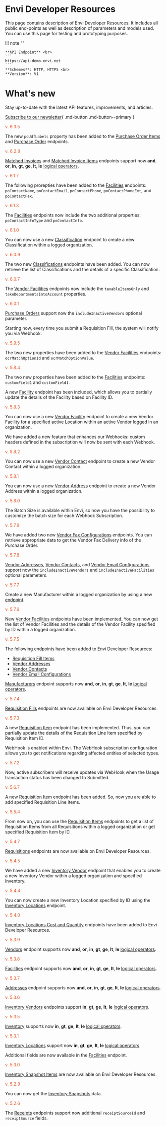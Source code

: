 # Envi Developer Resources
This page contains description of Envi Developer Resources. It includes all public end-points as well as description of parameters and models used. You can use this page for testing and prototyping purposes.


!!! note ""

    **API Endpoint** <br>
    ``` 
    https://api-demo.envi.net 
    ``` 
    **Schemes**: HTTP, HTTPS <br>
    **Version**: V1


# What's new
Stay up-to-date with the latest API features, improvements, and articles.

[Subscribe to our newsletter](https://news.envi.net/Signup/dev-news){ .md-button .md-button--primary }

<span style="color: #E0592A">v. 6.3.5</span>

The new ```poUdfLabels``` property has been added to the [Purchase Order Items](PurchaseOrderItems.md) and [Purchase Order](PurchaseOrders.md#get-the-list-of-purchase-order-items-for-the-specified-purchase-order) endpoints. 


<span style="color: #E0592A">v. 6.2.8</span>

[Matched Invoices](MatchedInvoices.md) and [Matched Invoice Items](MatchedInvoiceItems.md) endpoints support now **and**, **or**, **in**, **gt**, **ge**, **lt**, **le** [logical operators](Options_and_Limitations.md#logical-operators).

<span style="color: #E0592A">v. 6.1.7</span>

The following prorepties have been added to the [Facilities](Facilities.md) endpoints: ```poContactName```, ```poContactEmail```, ```poContactPhone```, ```poContactPhoneExt```, and ```poContactFax```.

<span style="color: #E0592A">v. 6.1.3</span>

The [Facilities](Facilities.md) endpoints now include the two additional properties: ```poContactInfoType``` and ```poContactInfo```.

<span style="color: #E0592A">v. 6.1.0</span>

You can now use a new [Classification](Classifications.md#create-a-new-classification) endpoint to create a new Classification within a logged organization.

<span style="color: #E0592A">v. 6.0.9</span>

The two new [Classifications](Classifications.md) endpoints have been added. You can now retrieve the list of Classifications and the details of a specific Classification.

<span style="color: #E0592A">v. 6.0.7</span>

The [Vendor Facilities](VendorFacilities.md) endpoints now include the ```taxableItemsOnly``` and ```takeDepartmentsIntoAccount``` properties.

<span style="color: #E0592A">v. 6.0.1</span>

[Purchase Orders](PurchaseOrders.md) support now the ```includeInactiveVendors``` optional parameter.

Starting now, every time you submit a Requisition Fill, the system will notify you via Webhook.

<span style="color: #E0592A">v. 5.9.5</span>

The two new properties have been added to the [Vendor Facilities](VendorFacilities.md) endpoints: ```ocrMatchOptionId``` and ```ocrMatchOptionValue```.

<span style="color: #E0592A">v. 5.8.4</span>

The two new properties have been added to the [Facilities](Facilities.md) endpoints: ```customField1``` and ```customField1```.

A new  [Facility](Facilities.md#partially-update-the-specified-facility) endpoint has been included, which allows you to partially update the details of the Facility based on Facility ID.

<span style="color: #E0592A">v. 5.8.3</span>

You can now use a new [Vendor Facility](VendorFacilities.md#create-a-new-vendor-facility) endpoint to create a new Vendor Facility for a specified active Location within an active Vendor logged in an organization.

We have added a new feature that enhances our Webhooks: custom headers defined in the subscription will now be sent with each Webhook.

<span style="color: #E0592A">v. 5.8.2</span>

You can now use a new [Vendor Contact](VendorContacts.md#create-a-new-vendor-contact) endpoint to create a new Vendor Contact within a logged organization.

<span style="color: #E0592A">v. 5.8.1</span>

You can now use a new [Vendor Address](VendorAddresses.md#create-a-new-vendor-address) endpoint to create a new Vendor Address within a logged organization.

<span style="color: #E0592A">v. 5.8.0</span>

The Batch Size is available within Envi, so now you have the possibility to customize the batch size for each Webhook Subscription.

<span style="color: #E0592A">v. 5.7.9</span>

We have added two new [Vendor Fax Configurations](VendorFaxConfigurations.md#get-the-list-of-vendor-fax-configurations) endpoints. You can retrieve appropriate data to get the Vendor Fax Delivery info of the Purchase Order.

<span style="color: #E0592A">v. 5.7.8</span>

[Vendor Addresses](VendorAddresses.md), [Vendor Contacts](VendorContacts.md), and [Vendor Email Configurations](VendorEmailConfigurations.md) support now the ```includeInactiveVendors``` and ```includeInactiveFacilities``` optional parameters.

<span style="color: #E0592A">v. 5.7.7</span>

Create a new Manufacturer within a logged organization by using a new [endpoint](Manufacturers.md#create-a-new-manufacturer).

<span style="color: #E0592A">v. 5.7.6</span>

New [Vendor Facilities](VendorFacilities.md) endpoints have been implemented. You can now get the list of Vendor Facilities and the details of the Vendor Facility specified by ID within a logged organization.

<span style="color: #E0592A">v. 5.7.5 </span>

The following endpoints have been added to Envi Developer Resources:

 - [Requisition Fill Items](RequisitionFillItems.md)
 - [Vendor Addresses](VendorAddresses.md)
 - [Vendor Contacts](VendorContacts.md)
 - [Vendor Email Configurations](VendorEmailConfigurations.md)
 
[Manufacturers](Manufacturers.md#get-the-list-of-manufacturers) endpoint supports now **and**, **or**, **in**, **gt**, **ge**, **lt**, **le** [logical operators](Options_and_Limitations.md#logical-operators).

<span style="color: #E0592A">v. 5.7.4</span>

[Requisition Fills](RequisitionFills.md#get-the-list-of-requisition-fills) endpoints are now available on Envi Developer Resources.

<span style="color: #E0592A">v. 5.7.3</span>

A new [Requisition Item](RequisitionItems.md#partially-update-the-specified-requisition-item) endpoint has been implemented. Thus, you can partially update the details of the Requisition Line Item specified by Requisition Item ID.

WebHook is enabled within Envi. The WebHook subscription configuration allows you to get notifications regarding affected entities of selected types.

<span style="color: #E0592A">v. 5.7.2</span>

Now, active subscribers will receive updates via WebHook when the Usage transaction status has been changed to Submitted.

<span style="color: #E0592A">v. 5.6.7</span>

A new [Requisition Item](RequisitionItems.md#add-the-specified-requisition-line-item) endpoint has been added. So, now you are able to add specified Requisition Line Items.

<span style="color: #E0592A">v. 5.5.4</span>

From now on, you can use the [Requisition Items](RequisitionItems.md#) endpoints to get a list of Requisition Items from all Requisitions within a logged organization or get specified Requisition Item by ID.

<span style="color: #E0592A">v. 5.4.7</span>

[Requisitions](Requisitions.md) endpoints are now available on Envi Developer Resources.

<span style="color: #E0592A">v. 5.4.5</span>

We have added a new [Inventory Vendor](Inventory.md#save-the-specified-inventory-vendor) endpoint that enables you to create a new Inventory Vendor within a logged organization and specified Inventory.

<span style="color: #E0592A">v. 5.4.4</span>

You can now create a new Inventory Location specified by ID using the [Inventory Locations](Inventory.md#save-the-specified-inventory-location) endpoint.

<span style="color: #E0592A">v. 5.4.0</span>

[Inventory Locations Cost and Quantity](InventoryLocationsCostAndQuantity.md) endpoints have been added to Envi Developer Resources.

<span style="color: #E0592A">v. 5.3.9</span>

[Vendors](Vendors.md#get-the-list-of-vendors) endpoint supports now **and**, **or**, **in**, **gt**, **ge**, **lt**, **le** [logical operators](Options_and_Limitations.md#logical-operators).

<span style="color: #E0592A">v. 5.3.8</span>

[Facilities](Facilities.md#get-the-list-of-facilities) endpoint supports now **and**, **or**, **in**, **gt**, **ge**, **lt**, **le** [logical operators](Options_and_Limitations.md#logical-operators).

<span style="color: #E0592A">v. 5.3.7</span>

[Addresses](Addresses.md#get-the-list-of-addresses) endpoint supports now **and**, **or**, **in**, **gt**, **ge**, **lt**, **le** [logical operators](Options_and_Limitations.md#logical-operators).

<span style="color: #E0592A">v. 5.3.6</span>

[Inventory Vendors](InventoryVendors.md#get-the-list-of-all-inventory-vendors) endpoints support **in**, **gt**, **ge**, **lt**, **le** [logical operators](Options_and_Limitations.md#logical-operators).

<span style="color: #E0592A">v. 5.3.5</span>

[Inventory](Inventory.md#get-the-list-of-inventory-items) supports now **in**, **gt**, **ge**, **lt**, **le** [logical operators](Options_and_Limitations.md#logical-operators).

<span style="color: #E0592A">v. 5.3.1</span>

[Inventory Locations](InventoryLocations.md#get-the-list-of-inventory-locations) support now **in**, **gt**, **ge**, **lt**, **le** [logical operators](Options_and_Limitations.md#logical-operators).

Additional fields are now available in the [Facilities](Facilities.md#get-the-list-of-facilities) endpoint.

<span style="color: #E0592A">v. 5.3.0</span>

[Inventory Snapshot Items](InventorySnapshotItems.md) are now available on Envi Developer Resources.

<span style="color: #E0592A">v. 5.2.9</span>

You can now get the [Inventory Snapshots](InventorySnapshots.md) data.

<span style="color: #E0592A">v. 5.2.6</span>

The [Receipts](Receipts.md) endpoints support now additional ``` receiptSourceId ```  and ``` receiptSource``` fields.


